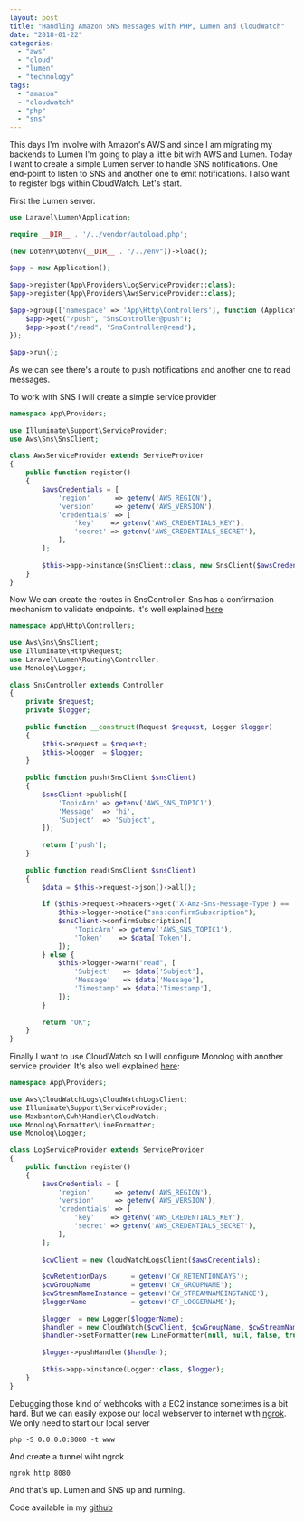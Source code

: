 ```yaml
---
layout: post
title: "Handling Amazon SNS messages with PHP, Lumen and CloudWatch"
date: "2018-01-22"
categories: 
  - "aws"
  - "cloud"
  - "lumen"
  - "technology"
tags: 
  - "amazon"
  - "cloudwatch"
  - "php"
  - "sns"
---
```


This days I'm involve with Amazon's AWS and since I am migrating my backends to Lumen I'm going to play a little bit with AWS and Lumen. Today I want to create a simple Lumen server to handle SNS notifications. One end-point to listen to SNS and another one to emit notifications. I also want to register logs within CloudWatch. Let's start.

First the Lumen server.

```php
use Laravel\Lumen\Application;
 
require __DIR__ . '/../vendor/autoload.php';
 
(new Dotenv\Dotenv(__DIR__ . "/../env"))->load();
 
$app = new Application();
 
$app->register(App\Providers\LogServiceProvider::class);
$app->register(App\Providers\AwsServiceProvider::class);
 
$app->group(['namespace' => 'App\Http\Controllers'], function (Application $app) {
    $app->get("/push", "SnsController@push");
    $app->post("/read", "SnsController@read");
});
 
$app->run();
```

As we can see there's a route to push notifications and another one to read messages.

To work with SNS I will create a simple service provider

```php
namespace App\Providers;
 
use Illuminate\Support\ServiceProvider;
use Aws\Sns\SnsClient;
 
class AwsServiceProvider extends ServiceProvider
{
    public function register()
    {
        $awsCredentials = [
            'region'      => getenv('AWS_REGION'),
            'version'     => getenv('AWS_VERSION'),
            'credentials' => [
                'key'    => getenv('AWS_CREDENTIALS_KEY'),
                'secret' => getenv('AWS_CREDENTIALS_SECRET'),
            ],
        ];
 
        $this->app->instance(SnsClient::class, new SnsClient($awsCredentials));
    }
}
```

Now We can create the routes in SnsController. Sns has a confirmation mechanism to validate endpoints. It's well explained [here](http://docs.aws.amazon.com/sns/latest/dg/SendMessageToHttp.html)

```php
namespace App\Http\Controllers;
 
use Aws\Sns\SnsClient;
use Illuminate\Http\Request;
use Laravel\Lumen\Routing\Controller;
use Monolog\Logger;
 
class SnsController extends Controller
{
    private $request;
    private $logger;
 
    public function __construct(Request $request, Logger $logger)
    {
        $this->request = $request;
        $this->logger  = $logger;
    }
 
    public function push(SnsClient $snsClient)
    {
        $snsClient->publish([
            'TopicArn' => getenv('AWS_SNS_TOPIC1'),
            'Message'  => 'hi',
            'Subject'  => 'Subject',
        ]);
 
        return ['push'];
    }
 
    public function read(SnsClient $snsClient)
    {
        $data = $this->request->json()->all();
 
        if ($this->request->headers->get('X-Amz-Sns-Message-Type') == 'SubscriptionConfirmation') {
            $this->logger->notice("sns:confirmSubscription");
            $snsClient->confirmSubscription([
                'TopicArn' => getenv('AWS_SNS_TOPIC1'),
                'Token'    => $data['Token'],
            ]);
        } else {
            $this->logger->warn("read", [
                'Subject'   => $data['Subject'],
                'Message'   => $data['Message'],
                'Timestamp' => $data['Timestamp'],
            ]);
        }
 
        return "OK";
    }
}
```

Finally I want to use CloudWatch so I will configure Monolog with another service provider. It's also well explained [here](https://aws.amazon.com/es/blogs/developer/php-application-logging-with-amazon-cloudwatch-logs-and-monolog/):

```php
namespace App\Providers;
 
use Aws\CloudWatchLogs\CloudWatchLogsClient;
use Illuminate\Support\ServiceProvider;
use Maxbanton\Cwh\Handler\CloudWatch;
use Monolog\Formatter\LineFormatter;
use Monolog\Logger;
 
class LogServiceProvider extends ServiceProvider
{
    public function register()
    {
        $awsCredentials = [
            'region'      => getenv('AWS_REGION'),
            'version'     => getenv('AWS_VERSION'),
            'credentials' => [
                'key'    => getenv('AWS_CREDENTIALS_KEY'),
                'secret' => getenv('AWS_CREDENTIALS_SECRET'),
            ],
        ];
 
        $cwClient = new CloudWatchLogsClient($awsCredentials);
 
        $cwRetentionDays      = getenv('CW_RETENTIONDAYS');
        $cwGroupName          = getenv('CW_GROUPNAME');
        $cwStreamNameInstance = getenv('CW_STREAMNAMEINSTANCE');
        $loggerName           = getenv('CF_LOGGERNAME');
 
        $logger  = new Logger($loggerName);
        $handler = new CloudWatch($cwClient, $cwGroupName, $cwStreamNameInstance, $cwRetentionDays);
        $handler->setFormatter(new LineFormatter(null, null, false, true));
 
        $logger->pushHandler($handler);
 
        $this->app->instance(Logger::class, $logger);
    }
}
```

Debugging those kind of webhooks with a EC2 instance sometimes is a bit hard. But we can easily expose our local webserver to internet with [ngrok](https://ngrok.com/). We only need to start our local server

```commandline
php -S 0.0.0.0:8080 -t www
```

And create a tunnel wiht ngrok

```commandline
ngrok http 8080
```

And that's up. Lumen and SNS up and running.

Code available in my [github](https://github.com/gonzalo123/lumen_sns_cloudwatch)
